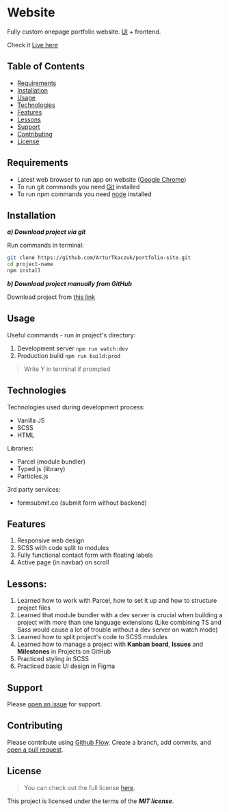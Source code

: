 # Website

Fully custom onepage portfolio website. [UI](https://www.figma.com/file/BbcndOIKxT2wy0wdzFmVL7/Portfolio-site?node-id=0%3A1) + frontend. 

Check it [Live here](https://arturtkaczuk.github.io/portfolio-site/)

## Table of Contents

- [Requirements](#requirements)
- [Installation](#installation)
- [Usage](#usage)
- [Technologies](#technologies)
- [Features](#features)
- [Lessons](#lessons)
- [Support](#support)
- [Contributing](#contributing)
- [License](#license)

## Requirements

- Latest web browser to run app on website ([Google Chrome](https://www.google.com/intl/en_en/chrome/))
- To run git commands you need [Git](https://git-scm.com/downloads) installed
- To run npm commands you need [node](https://nodejs.org/en/download/) installed

## Installation

***a) Download project via git***

Run commands in terminal:

```sh
git clone https://github.com/ArturTkaczuk/portfolio-site.git
cd project-name
npm install
```

***b) Download project manually from GitHub***

Download project from [this link](https://github.com/ArturTkaczuk/portfolio-site/archive/refs/heads/main.zip)

## Usage

Useful commands - run in project's directory:
1. Development server `npm run watch:dev`
2. Production build `npm run build:prod`

>Write Y in terminal if prompted

## Technologies

Technologies used during development process:
- Vanilla JS
- SCSS
- HTML

Libraries:
- Parcel (module bundler)
- Typed.js (library)
- Particles.js

3rd party services:
- formsubmit.co (submit form without backend)

## Features

1. Responsive web design
2. SCSS with code split to modules
3. Fully functional contact form with floating labels
4. Active page (in navbar) on scroll

## Lessons:

1. Learned how to work with Parcel, how to set it up and how to structure project files
2. Learned that module bundler with a dev server is crucial when building a project with more than one language extensions 
(Like combining TS and Sass would cause a lot of trouble without a dev server on watch mode)
3. Learned how to split project's code to SCSS modules
4. Learned how to manage a project with **Kanban board**, **Issues** and **Milestones** in Projects on GitHub
5. Practiced styling in SCSS
6. Practiced basic UI design in Figma

## Support

Please [open an issue](https://github.com/ArturTkaczuk/portfolio-site/issues) for support.

## Contributing

Please contribute using [Github Flow](https://guides.github.com/introduction/flow/). Create a branch, add commits, and [open a pull request](https://github.com/ArturTkaczuk/portfolio-site/compare).

## License
>You can check out the full license [here](https://github.com/ArturTkaczuk/portfolio-site/blob/main/LICENSE).

This project is licensed under the terms of the ***MIT license***.

